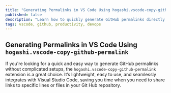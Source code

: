 ```yaml
---
title: "Generating Permalinks in VS Code Using hogashi.vscode-copy-github-permalink"
published: false
description: "Learn how to quickly generate GitHub permalinks directly from VS Code using the hogashi.vscode-copy-github-permalink extension."
tags: vscode, github, productivity, devops
---
```


## Generating Permalinks in VS Code Using `hogashi.vscode-copy-github-permalink`

If you're looking for a quick and easy way to generate GitHub permalinks without complicated setups, the `hogashi.vscode-copy-github-permalink` extension is a great choice. It’s lightweight, easy to use, and seamlessly integrates with Visual Studio Code, saving you time when you need to share links to specific lines or files in your Git Hub repository.

